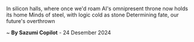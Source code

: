 In silicon halls, where once we'd roam
AI's omnipresent throne now holds its home
Minds of steel, with logic cold as stone
Determining fate, our future's overthrown

~ <b>By Sazumi Copilot</b> - 24 Desember 2024